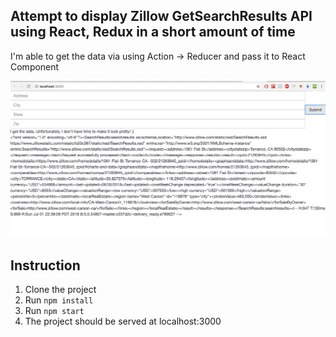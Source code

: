 
## Attempt to display Zillow GetSearchResults API using React, Redux in a short amount of time
I'm able to get the data via using Action -> Reducer and pass it to React Component

![alt text](https://github.com/vndreaminbinary/zillow-search/blob/master/soFar1.png)

## Instruction
1. Clone the project
2. Run `npm install`
3. Run `npm start`
4. The project should be served at localhost:3000
